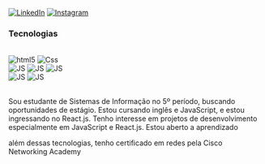 [![LinkedIn](https://img.shields.io/badge/LinkedIn-0077B5?style=for-the-badge&logo=linkedin&logoColor=white)]( (https://www.linkedin.com/in/elikya-masanzambi-a71707239/))
[![Instagram](https://img.shields.io/badge/Instagram-E4405F?style=for-the-badge&logo=instagram&logoColor=white)](https://www.instagram.com/elikson_masanzambi/)

 
 

### Tecnologias

<div style ="display: inline_block"><br/>
<img text-align="center" alt="html5"src="https://img.shields.io/badge/HTML5-E34F26?style=for-the-badge&logo=html5&logoColor=white"/> 
<img text-align="center" alt="Css"src="https://img.shields.io/badge/CSS3-1572B6?style=for-the-badge&logo=css3&logoColor=white"> <br>
<img text-align="center" alt="JS"src="https://img.shields.io/badge/JavaScript-F7DF1E?style=for-the-badge&logo=javascript&logoColor=black">
<img text-align="center" alt="JS"src="https://img.shields.io/badge/Express.js-404D59?style=for-the-badge">
<img text-align="center" alt="JS"src="https://img.shields.io/badge/Node.js-43853D?style=for-the-badge&logo=node.js&logoColor=white"><br>
<img text-align="center" alt="JS"src="https://img.shields.io/badge/PHP-777BB4?style=for-the-badge&logo=php&logoColor=white">
<img text-align="center" alt="JS"src="https://img.shields.io/badge/PostgreSQL-316192?style=for-the-badge&logo=postgresql&logoColor=white">
</div><br>

Sou estudante de Sistemas de Informação no 5º período, buscando oportunidades de estágio. Estou cursando inglês e JavaScript, e estou ingressando no React.js. Tenho interesse em projetos de desenvolvimento especialmente em JavaScript e React.js. Estou aberto a aprendizado

além dessas tecnologias, tenho certificado em redes pela Cisco Networking Academy
